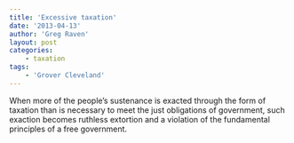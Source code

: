 ```yaml
---
title: 'Excessive taxation'
date: '2013-04-13'
author: 'Greg Raven'
layout: post
categories:
    - taxation
tags:
    - 'Grover Cleveland'
---
```


When more of the people’s sustenance is exacted through the form of taxation than is necessary to meet the just obligations of government, such exaction becomes ruthless extortion and a violation of the fundamental principles of a free government.